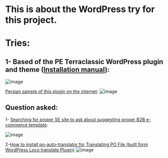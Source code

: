# This is about the WordPress try for this project.
# Tries:

## 1- Based of the PE Terraclassic WordPress plugin and theme ([Installation manual](https://www.pixelemu.com/documentation/wordpress-themes/pe-terraclassic-wordpress-theme-manual)):
![image](https://user-images.githubusercontent.com/6679151/117474053-d7b31300-af6f-11eb-8bff-90e369b87846.png)

[Persian sample of this plugin  on the internet](https://www.varamarz.com/):
![image](https://user-images.githubusercontent.com/6679151/117474269-03ce9400-af70-11eb-82c6-5ecd636af184.png)


## Question asked:

1- [Searching for proper SE site to ask about suggesting proper B2B e-commerce template](https://wordpress.meta.stackexchange.com/questions/4741/searching-for-proper-se-site-to-ask-about-suggesting-proper-b2b-e-commerce-templ):

![image](https://user-images.githubusercontent.com/6679151/117473684-77bc6c80-af6f-11eb-9289-ea8b980f6df0.png)

2-[How to install po-auto-translator for Translating PO File (built form WordPress Loco translate Plugin)](https://askubuntu.com/questions/1336763/how-to-install-po-auto-translator-for-translating-po-file-built-form-wordpress)
![image](https://user-images.githubusercontent.com/6679151/117473313-0f6d8b00-af6f-11eb-851a-5b51d8409db1.png)
